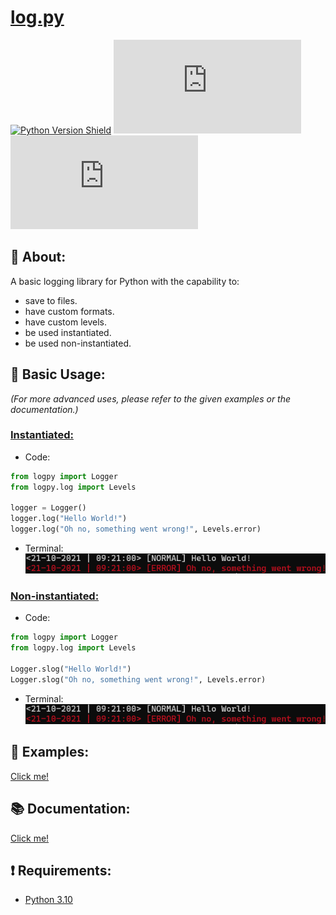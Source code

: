 # <b><u>log.py</u></b>
[![Python Version Shield](https://img.shields.io/badge/Python%20Version-3.10-white?color=white&label=Python%20Version&logo=python&logoColor=white&style=for-the-badge)](https://www.python.org/downloads/release/python-3100/)
[![PyPi Downloads Shield](https://img.shields.io/pypi/dm/log.py?color=blue&label=PyPi%20Downloads&logo=pypi&logoColor=blue&style=for-the-badge)](https://pypi.org/project/log.py/)
[![License Shield](https://img.shields.io/github/license/sebastiaanbij/log.py?style=for-the-badge)](https://github.com/SebastiaanBij/log.py/blob/main/LICENSE)

## <b>📖 About:</b>
A basic logging library for Python with the capability to:
- save to files.
- have custom formats.
- have custom levels.
- be used instantiated.
- be used non-instantiated.

## <b>📝 Basic Usage:</b>
<i>(For more advanced uses, please refer to the given examples or the documentation.)</i>
### <u>Instantiated:</u>
- Code:
```python
from logpy import Logger
from logpy.log import Levels

logger = Logger()
logger.log("Hello World!")
logger.log("Oh no, something went wrong!", Levels.error)
```

- Terminal:\
![img.png](images/terminal_result.png)

### <u>Non-instantiated:</u>
- Code:
```python
from logpy import Logger
from logpy.log import Levels

Logger.slog("Hello World!")
Logger.slog("Oh no, something went wrong!", Levels.error)
```

- Terminal:\
![img.png](images/terminal_result.png)

## <b>🔧 Examples:</b>
[Click me!](https://github.com/SebastiaanBij/log.py/tree/main/examples)

## <b>📚 Documentation:</b>
[Click me!](https://sebastiaanbij.github.io/log.py/logpy.html)

## <b>❗ Requirements:</b>
- [Python 3.10](https://www.python.org/downloads/release/python-3100/)
